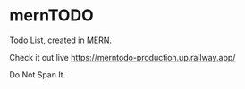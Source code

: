 # mernTODO
Todo List, created in MERN.


Check it out live
https://merntodo-production.up.railway.app/


Do Not Span It.
